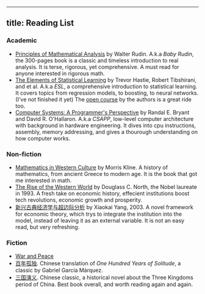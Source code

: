 
---
title: Reading List
---

### Academic

* [Principles of Mathematical Analysis](https://www.amazon.com/dp/0070856133) by Walter Rudin. A.k.a *Baby Rudin*, the 300-pages book is a classic and timeless introduction to real analysis. It is terse, rigorous, yet comprehensive. A must read for anyone interested in rigorous math.
* [The Elements of
Statistical Learning](https://hastie.su.domains/ElemStatLearn/) by Trevor Hastie, Robert Tibshirani, and et al. A.k.a *ESL*, a comprehensive introduction to statistical learning. It covers topics from regression models, to boosting, to neural networks. (I've not finished it yet) The [open course](https://online.stanford.edu/courses/sohs-ystatslearning-statistical-learning) by the authors is a great ride too.
* [Computer Systems: A Programmer's Perspective](https://www.amazon.com/dp/013409266X) by Randal E. Bryant and David R. O'Hallaron. A.k.a *CSAPP*, low-level computer architecture with background in hardware engineering. It dives into cpu instructions, assembly, memory addressing, and gives a thourough understanding on how computer works.


### Non-fiction

* [Mathematics in Western Culture](https://www.amazon.com/dp/019500714X) by Morris Kline. A history of mathematics, from ancient Greece to modern age. It is the book that got me interested in math.
* [The Rise of the Western World](https://www.amazon.com/dp/0521290996) by Douglass C. North, the Nobel laureate in 1993. A fresh take on economic history, effecient institutions boost tech revolutions, economic growth and prosperity.
* [新兴古典经济学与超边际分析](https://book.douban.com/subject/1085393/) by Xiaokai Yang, 2003. A novel framework for economic theory, which trys to integrate the institution into the model, instead of leaving it as an external variable. It is not an easy read, but very refreshing.

### Fiction

* [War and Peace]()
* [百年孤独](https://book.douban.com/subject/6082808/). Chinese translation of *One Hundred Years of Solitude*, a classic by Gabriel García Márquez.
* [三国演义](https://book.douban.com/subject/26416768/). Chinese classic, a historical novel about the Three Kingdoms period of China. Best book overall, and worth reading again and again.
